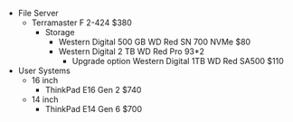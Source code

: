 - File Server
	- Terramaster F 2-424 $380
		- Storage
			- Western Digital 500 GB WD Red SN 700 NVMe $80
			- Western Digital 2 TB WD Red Pro 93*2 
				- Upgrade option Western Digital 1TB WD Red SA500 $110
- User Systems
	- 16 inch
		- ThinkPad E16 Gen 2 $740
	- 14 inch
		- ThinkPad E14 Gen 6 $700 
